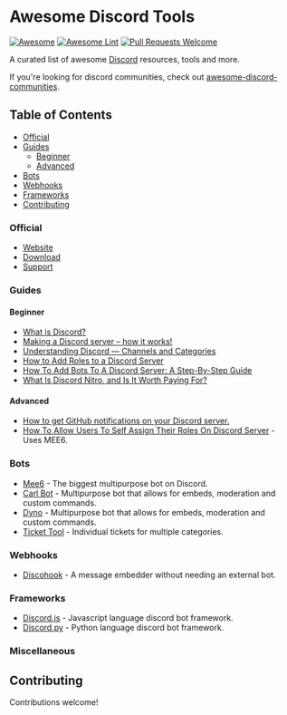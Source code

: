 # Awesome Discord Tools   
[![Awesome](https://awesome.re/badge.svg)](https://awesome.re) 
[![Awesome Lint](https://github.com/KieranRobson/awesomed-discord-tools/actions/workflows/Awesome%20Lint.yaml/badge.svg?branch=main)](https://github.com/KieranRobson/awesomed-discord-tools/actions/workflows/Awesome%20Lint.yaml)
[![Pull Requests Welcome](https://img.shields.io/badge/PRs-welcome-brightgreen.svg?style=flat-square)](https://github.com/KieranRobson/awesomed-discord-tools/pulls)


<p>
  A curated list of awesome <a href="http://www.discord.com/">Discord</a> resources, tools and more. 
</p>
 If you're looking for discord communities, check out <a href="https://github.com/mhxion/awesome-discord-communities#readme">awesome-discord-communities</a>.

## Table of Contents
  * [Official](#official)
  * [Guides](#guides)
       * [Beginner](#beginner)
       * [Advanced](#advanced)
  * [Bots](#bots)
  * [Webhooks](#webhooks)
  * [Frameworks](#frameworks)
  * [Contributing](#contributing)
 
### Official
- [Website](https://discord.com)
- [Download](https://discord.com/download)
- [Support](https://support.discord.com/hc/en-us)

### Guides
#### Beginner
- [What is Discord?](https://discord.com/safety/360044149331-what-is-discord)
- [Making a Discord server – how it works!](https://www.ionos.co.uk/digitalguide/server/know-how/how-to-make-a-discord-server/)
- [Understanding Discord — Channels and Categories](https://medium.com/cbblog/understanding-discord-channels-and-categories-431a77f31abe#:~:text=Category%20%E2%80%94%20Used%20to%20organize%20Channels%20into%20sections,at%20the%20same%20time%20via%20the%20Category%20Settings.)
- [How to Add Roles to a Discord Server](https://www.makeuseof.com/how-to-add-roles-to-discord-server/)
- [How To Add Bots To A Discord Server: A Step-By-Step Guide](https://screenrant.com/discord-bots-server-guide-add/#:~:text=How%20to%20Add%20Bots%20to%20Discord%201%20Step,Give%20The%20Bot%20A%20Role.%20...%20See%20More.)
- [What Is Discord Nitro, and Is It Worth Paying For?](https://www.howtogeek.com/667816/what-is-discord-nitro-and-is-it-worth-paying-for/)

#### Advanced
- [How to get GitHub notifications on your Discord server.](https://dev.to/inezabonte/how-to-get-github-notifications-on-your-discord-server-2j9o#:~:text=Head%20over%20to%20your%20repo%20then%20settings%20%3D%3E,choose%20the%20events%20which%20should%20trigger%20the%20webhook.)
- [How To Allow Users To Self Assign Their Roles On Discord Server](https://techwiser.com/how-to-allow-users-to-self-assign-their-roles-on-discord-server/#:~:text=To%20users%20have%20to%20assign%20roles%20on%20their,they%20have%20on%20your%20server%20and%20save%20changes.) - Uses MEE6. 

### Bots
- [Mee6](https://mee6.xyz/) - The biggest multipurpose bot on Discord.
- [Carl Bot](https://Carl.gg) - Multipurpose bot that allows for embeds, moderation and custom commands.
- [Dyno](https://dyno.gg) - Multipurpose bot that allows for embeds, moderation and custom commands.
- [Ticket Tool](https://tickettool.xyz/home-display) - Individual tickets for multiple categories.


### Webhooks
- [Discohook](https://discohook.org/) - A message embedder without needing an external bot.


### Frameworks
- [Discord.js](https://github.com/discordjs) - Javascript language discord bot framework.
- [Discord.py](https://discordpy.readthedocs.io/en/stable/) - Python language discord bot framework.

### Miscellaneous

## Contributing

Contributions welcome!
